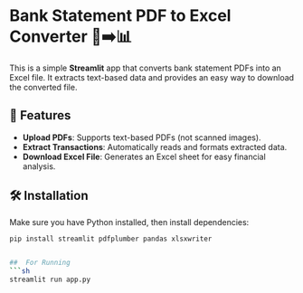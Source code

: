 # Bank Statement PDF to Excel Converter 📄➡️📊  

This is a simple **Streamlit** app that converts bank statement PDFs into an Excel file. It extracts text-based data and provides an easy way to download the converted file.  

## 🚀 Features  
- **Upload PDFs**: Supports text-based PDFs (not scanned images).  
- **Extract Transactions**: Automatically reads and formats extracted data.  
- **Download Excel File**: Generates an Excel sheet for easy financial analysis.  

## 🛠 Installation  

Make sure you have Python installed, then install dependencies:  

```sh
pip install streamlit pdfplumber pandas xlsxwriter


##  For Running 
```sh
streamlit run app.py



